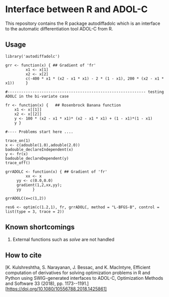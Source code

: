 # Interface between R and ADOL-C 
This repository contains the R package autodiffadolc which is an interface to the automatic differentiation tool ADOL-C from R.

## Usage
~~~~
library('autodiffadolc')

grr <- function(x) { ## Gradient of 'fr'
         x1 <- x[1]
         x2 <- x[2]
         c(-400 * x1 * (x2 - x1 * x1) - 2 * (1 - x1), 200 * (x2 - x1 * x1))     }

#------------------------------------------------------------- testing ADOLC in the bi-variate case

fr <- function(x) {   ## Rosenbrock Banana function
    x1 <- x[[1]]
    x2 <- x[[2]]
    y <- 100 * (x2 - x1 * x1)* (x2 - x1 * x1) + (1 - x1)*(1 - x1)
    y }

#---- Problems start here ....

trace_on(1)
x <- c(adouble(1.0),adouble(2.0))
badouble_declareIndependent(x)
y <- fr(x)
badouble_declareDependent(y)
trace_off()

grrADOLC <- function(x) { ## Gradient of 'fr'
         xx <- x
	 yy <- c(0.0,0.0)
	 gradient(1,2,xx,yy);
   	 yy     }

grrADOLC(x=c(1,2))

res6 <- optim(c(1.2,1), fr, grrADOLC, method = "L-BFGS-B", control = list(type = 3, trace = 2))
~~~~

## Known shortcomings
1. External functions such as *solve* are not handled

## How to cite
[K. Kulshreshtha, S. Narayanan, J. Bessac, and K. MacIntyre, Efficient computation of derivatives for solving optimization problems in R and Python using SWIG-generated interfaces to ADOL-C, Optimization Methods and Software 33 (2018), pp. 1173--1191.][https://doi.org/10.1080/10556788.2018.1425861]
